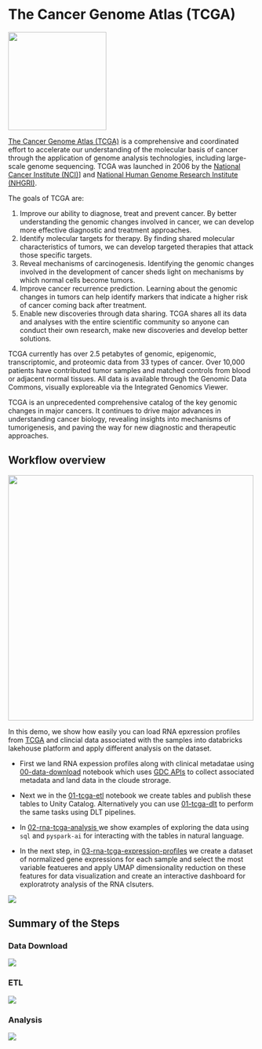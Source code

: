 # The Cancer Genome Atlas (TCGA)

 <img src="https://www.cancer.gov/ccg/sites/g/files/xnrzdm256/files/styles/cgov_featured/public/cgov_image/media_image/2022-06/TCGA%20people%20and%20layers%20of%20data%20425x319.jpg?h=982f41e1&itok=zkQ_l8-t" width=200 >
 
[The Cancer Genome Atlas (TCGA)](https://www.cancer.gov/ccg/research/genome-sequencing/tcga) is a comprehensive and coordinated effort to accelerate our understanding of the molecular basis of cancer through the application of genome analysis technologies, including large-scale genome sequencing. TCGA was launched in 2006 by the [National Cancer Institute (NCI)](https://www.nih.gov/about-nih/what-we-do/nih-almanac/national-cancer-institute-nci)] and [National Human Genome Research Institute (NHGRI)](https://www.genome.gov/).

The goals of TCGA are:
1. Improve our ability to diagnose, treat and prevent cancer. By better understanding the genomic changes involved in cancer, we can develop more effective diagnostic and treatment approaches.
2. Identify molecular targets for therapy. By finding shared molecular characteristics of tumors, we can develop targeted therapies that attack those specific targets.
3. Reveal mechanisms of carcinogenesis. Identifying the genomic changes involved in the development of cancer sheds light on mechanisms by which normal cells become tumors. 
4. Improve cancer recurrence prediction. Learning about the genomic changes in tumors can help identify markers that indicate a higher risk of cancer coming back after treatment. 
5. Enable new discoveries through data sharing. TCGA shares all its data and analyses with the entire scientific community so anyone can conduct their own research, make new discoveries and develop better solutions.

TCGA currently has over 2.5 petabytes of genomic, epigenomic, transcriptomic, and proteomic data from 33 types of cancer. Over 10,000 patients have contributed tumor samples and matched controls from blood or adjacent normal tissues. All data is available through the Genomic Data Commons, visually exploreable via the Integrated Genomics Viewer.

TCGA is an unprecedented comprehensive catalog of the key genomic changes in major cancers. It continues to drive major advances in understanding cancer biology, revealing insights into mechanisms of tumorigenesis, and paving the way for new diagnostic and therapeutic approaches.

## Workflow overview
<img src="https://hls-eng-data-public.s3.amazonaws.com/img/tcga-umap.png" width=500 >

In this demo, we show how easily you can load RNA epxression profiles from [TCGA](https://portal.gdc.cancer.gov/) and clincial data associated with the samples into databricks lakehouse platform and apply different analysis on the dataset. 

- First we land RNA expession profiles along with clinical metadatae using <a href="$./00-data-download">00-data-download</a>
notebook which uses [GDC APIs](https://gdc.cancer.gov/access-data/gdc-data-transfer-tool) to collect associated metadata and land data in the cloude strorage.

- Next we in the <a href="$./01-tcga-etl">01-tcga-etl</a> notebook we create tables and publish these tables to Unity Catalog. 
Alternatively you can use <a href="$./01-tcga-dlt">01-tcga-dlt</a> to perform the same tasks using DLT pipelines. 

- In <a href="$./02-rna-tcga-analysis"> 02-rna-tcga-analysis </a> we show examples of exploring the data using `sql` and `pyspark-ai` for interacting with the tables in natural language. 

- In the next step, in <a href="$03-rna-tcga-expression-profiles"> 03-rna-tcga-expression-profiles</a> we create a dataset of normalized gene expressions for each sample and select the most variable featueres and apply UMAP dimensionality reduction on these features for data visualization and create an interactive dashboard for exploratroty analysis of the RNA clsuters.

[![](https://mermaid.ink/img/pako:eNptkk1PwzAMhv9KFDR6GdL4EpDDpK7bEBIgxNepEjKNNyLSpCTpYUL77zjpBqtGD23q97HzJvY3r6xELvhg8F0axpRRQbC0ZCwLH1hjJlj2Dh6z4W70FZyCd40--8VJgipYN_lcxpyDs5Orq9lom0Zq41QNbjWxTqIrrLYucRfFiJ4dTiuDf_Lo7PT8fLoje6yskVToj7nMi3w-32ECuqB6yCSfHc-LrCPW8UOv9WBQmtJ4_GrRVDhVsHRQd0wDVKJSDZjArqfFW_5w4xn4uGZxvU8V2raSPdEVwBL35ent837whS589VZAAG2XsXwKsE3gH_4uf4iWY_zX1dHReNzbXLDH-5w1zi4UteiwxgCSKnZpPTKmkjHBJOoALKSedhyFo9pzKPrOelqCyR7VUjVzKNsqKLvxGoUEeHSdu0q3ntpEm_Ehr9HVoCQNYhqmkqchK7mgpcQFtDqUnPpFaNvQUXAmFR2Ai-BaHHJog31amWr73zGbdnKxAO0piinnrhv4NPfrH0-P85g?type=png)](https://mermaid.live/edit#pako:eNptkk1PwzAMhv9KFDR6GdL4EpDDpK7bEBIgxNepEjKNNyLSpCTpYUL77zjpBqtGD23q97HzJvY3r6xELvhg8F0axpRRQbC0ZCwLH1hjJlj2Dh6z4W70FZyCd40--8VJgipYN_lcxpyDs5Orq9lom0Zq41QNbjWxTqIrrLYucRfFiJ4dTiuDf_Lo7PT8fLoje6yskVToj7nMi3w-32ECuqB6yCSfHc-LrCPW8UOv9WBQmtJ4_GrRVDhVsHRQd0wDVKJSDZjArqfFW_5w4xn4uGZxvU8V2raSPdEVwBL35ent837whS589VZAAG2XsXwKsE3gH_4uf4iWY_zX1dHReNzbXLDH-5w1zi4UteiwxgCSKnZpPTKmkjHBJOoALKSedhyFo9pzKPrOelqCyR7VUjVzKNsqKLvxGoUEeHSdu0q3ntpEm_Ehr9HVoCQNYhqmkqchK7mgpcQFtDqUnPpFaNvQUXAmFR2Ai-BaHHJog31amWr73zGbdnKxAO0piinnrhv4NPfrH0-P85g)

## Summary of the Steps 
### Data Download

[![](https://mermaid.ink/img/pako:eNplkk1rwzAMhv-K8Ai5dNBtLVtzGDRfZYdBYWWXegc3lleDYwfbYS2l_31OQteU-WDL0vNiWdKJVIYjSUgUnagGkFr6BHoTIPZ7rDFOIN4xh_Fk7P1kVrKdQhf_4SHUWFkze8yMMrbT3c0eF4tiepFeiQ0e_JUSQvxHUmM52iv0nE3DGnFKaryGp7On-TwfhR1WRvObbF6W2bIsR4xH6-UNki6LhzKLB-LcHWE7RxHV35Y1e9ikVKfb3PxoZRiHLCQhK6aAUv2mhbE189JoENbUsMqzL6qzbYm-2sMKNUJxaCw61yFBsbZGyFDDjoL7-1fIt2u0TjoPZecP7YBQbaiUaXmA0gGimkxIjeEtyUPr-vJT0reFkiSYHAVrlackpB7QtuHMY8GlN5Yk3rY4Iaz15uOoq8t9YHLJwjdrkgimXPBir3kfRqSflPMvKLewvw?type=png)](https://mermaid.live/edit#pako:eNplkk1rwzAMhv-K8Ai5dNBtLVtzGDRfZYdBYWWXegc3lleDYwfbYS2l_31OQteU-WDL0vNiWdKJVIYjSUgUnagGkFr6BHoTIPZ7rDFOIN4xh_Fk7P1kVrKdQhf_4SHUWFkze8yMMrbT3c0eF4tiepFeiQ0e_JUSQvxHUmM52iv0nE3DGnFKaryGp7On-TwfhR1WRvObbF6W2bIsR4xH6-UNki6LhzKLB-LcHWE7RxHV35Y1e9ikVKfb3PxoZRiHLCQhK6aAUv2mhbE189JoENbUsMqzL6qzbYm-2sMKNUJxaCw61yFBsbZGyFDDjoL7-1fIt2u0TjoPZecP7YBQbaiUaXmA0gGimkxIjeEtyUPr-vJT0reFkiSYHAVrlackpB7QtuHMY8GlN5Yk3rY4Iaz15uOoq8t9YHLJwjdrkgimXPBir3kfRqSflPMvKLewvw)

### ETL
[![](https://mermaid.ink/img/pako:eNqFk1Fr2zAQx7-K0Ah-SUa2tmz1wyB1lFJoYSzbKNjDKNY5FdiSkeTSUvLdd7ajWE4f6gdbuv_v9NfJujdaaAE0prPZW6YIkUq6mPRDQiL3BDVEMYl23EI0D6N_uZF8V4GNTjhKjZE1N6-JrrTp8j5dfr2-ZkufOhK_4cWNVFmW75EbbQSYEfqWLPEJuEoqGOXl5cXV1TqQLRRaicluvq-S1WYTMA6MkxPkZsW-bJJoIA7dB1-H2SxTe8ObJ3L_a5BsuxsCRaVbQazThu9h0JK0wPOypJR4Pv-GGEvhpTFgrdRqEEgNjgvuuCd-hkhjdJgOSpz5_klIpo5-R0O_UOiV96vkUpX6JIdG-ZnR-i4Vku-VDtZ77HhtWzNSLBVQ634nsvDR2_ttugcFeQXPUOWBiXXceWqLlOV1U33A9SUfCySLxQ8s87ifbsaYP7Vew6LG0yCLzxha3_l6p3Ovs8ep7uenfHaWz7wD60wxhPVOA1gandMaTM2lwKbqGyOjfcNkNMahgJK3lcsoXipE2wYvADAh8frQ2JkW5pS3Tm9fVUHjklcWPLTGv2J4fYpCn_QwdG_fxIf_Lgop1Q?type=png)](https://mermaid.live/edit#pako:eNqFk1Fr2zAQx7-K0Ah-SUa2tmz1wyB1lFJoYSzbKNjDKNY5FdiSkeTSUvLdd7ajWE4f6gdbuv_v9NfJujdaaAE0prPZW6YIkUq6mPRDQiL3BDVEMYl23EI0D6N_uZF8V4GNTjhKjZE1N6-JrrTp8j5dfr2-ZkufOhK_4cWNVFmW75EbbQSYEfqWLPEJuEoqGOXl5cXV1TqQLRRaicluvq-S1WYTMA6MkxPkZsW-bJJoIA7dB1-H2SxTe8ObJ3L_a5BsuxsCRaVbQazThu9h0JK0wPOypJR4Pv-GGEvhpTFgrdRqEEgNjgvuuCd-hkhjdJgOSpz5_klIpo5-R0O_UOiV96vkUpX6JIdG-ZnR-i4Vku-VDtZ77HhtWzNSLBVQ634nsvDR2_ttugcFeQXPUOWBiXXceWqLlOV1U33A9SUfCySLxQ8s87ifbsaYP7Vew6LG0yCLzxha3_l6p3Ovs8ep7uenfHaWz7wD60wxhPVOA1gandMaTM2lwKbqGyOjfcNkNMahgJK3lcsoXipE2wYvADAh8frQ2JkW5pS3Tm9fVUHjklcWPLTGv2J4fYpCn_QwdG_fxIf_Lgop1Q)

### Analysis

[![](https://mermaid.ink/img/pako:eNplk11v2jAUhv_KkSeUG1rRrtXWXEyCANvFQNM-ehNXkYlPUkv-iGynowL--04SKFSLosQ-53nfcxLbO1Y6iSxlo9GOWwBlVUyhHwIk8RkNJikkGxEwGV9GH4VXYqMxJG84pRqvjPCvmdPOd7oPd7cPD4vJSXomfuM2nqmqqv5HZs5L9GfoUzah64LTyuI5Pbn7eH8_v0gHLJ2V77r5PM2my-UFE9FH9Q6ZTRc3yywZiEP3osdhNOK29qJ5hu8_uZ3mNVosNL6gLnDbeAxBOVuEKGJ4gqvrqy-wD6ixjJzb6BpYg3EhAs1ejv8NOouwhywvXWtjgMp5Sq9h0KEcgCduZ_lFica7StFfP1VZQRCm0b0Tt9kxGr2wgQwNOa7Au7-hty6dbo0N-3m-2q4pYkT0aksl5oNusfuzmv6g7128uR-10BUtlByXNyCshPK2Mwv7ZY5mg1IqW3etfs2lErV14dxgVCG0WDhPdy1s4SoaqFpZcj0udHEUKfIDbpeD8lveNUNUqdtA69Tx2sWuDBszg94IJWnj9puPs35TcpbSUGIlWh05o4UjtG2kiLiQKjrP0uhbHDPRRvfr1Zan-cDMqQ8vDEsroQNFsdeshgPSn5PDPyQQDsY?type=png)](https://mermaid.live/edit#pako:eNplk11v2jAUhv_KkSeUG1rRrtXWXEyCANvFQNM-ehNXkYlPUkv-iGynowL--04SKFSLosQ-53nfcxLbO1Y6iSxlo9GOWwBlVUyhHwIk8RkNJikkGxEwGV9GH4VXYqMxJG84pRqvjPCvmdPOd7oPd7cPD4vJSXomfuM2nqmqqv5HZs5L9GfoUzah64LTyuI5Pbn7eH8_v0gHLJ2V77r5PM2my-UFE9FH9Q6ZTRc3yywZiEP3osdhNOK29qJ5hu8_uZ3mNVosNL6gLnDbeAxBOVuEKGJ4gqvrqy-wD6ixjJzb6BpYg3EhAs1ejv8NOouwhywvXWtjgMp5Sq9h0KEcgCduZ_lFica7StFfP1VZQRCm0b0Tt9kxGr2wgQwNOa7Au7-hty6dbo0N-3m-2q4pYkT0aksl5oNusfuzmv6g7128uR-10BUtlByXNyCshPK2Mwv7ZY5mg1IqW3etfs2lErV14dxgVCG0WDhPdy1s4SoaqFpZcj0udHEUKfIDbpeD8lveNUNUqdtA69Tx2sWuDBszg94IJWnj9puPs35TcpbSUGIlWh05o4UjtG2kiLiQKjrP0uhbHDPRRvfr1Zan-cDMqQ8vDEsroQNFsdeshgPSn5PDPyQQDsY)